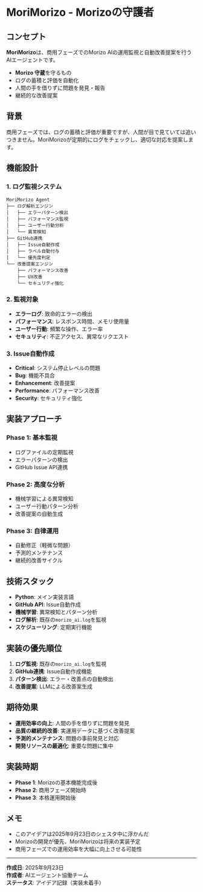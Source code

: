# MoriMorizo - Morizoの守護者

## コンセプト

**MoriMorizo**は、商用フェーズでのMorizo AIの運用監視と自動改善提案を行うAIエージェントです。

- **Morizo 守蔵**を守るもの
- ログの蓄積と評価を自動化
- 人間の手を借りずに問題を発見・報告
- 継続的な改善提案

## 背景

商用フェーズでは、ログの蓄積と評価が重要ですが、人間が目で見ていては追いつきません。MoriMorizoが定期的にログをチェックし、適切な対応を提案します。

## 機能設計

### 1. ログ監視システム

```
MoriMorizo Agent
├── ログ解析エンジン
│   ├── エラーパターン検出
│   ├── パフォーマンス監視
│   ├── ユーザー行動分析
│   └── 異常検知
├── GitHub連携
│   ├── Issue自動作成
│   ├── ラベル自動付与
│   └── 優先度判定
└── 改善提案エンジン
    ├── パフォーマンス改善
    ├── UX改善
    └── セキュリティ強化
```

### 2. 監視対象

- **エラーログ**: 致命的エラーの検出
- **パフォーマンス**: レスポンス時間、メモリ使用量
- **ユーザー行動**: 頻繁な操作、エラー率
- **セキュリティ**: 不正アクセス、異常なリクエスト

### 3. Issue自動作成

- **Critical**: システム停止レベルの問題
- **Bug**: 機能不具合
- **Enhancement**: 改善提案
- **Performance**: パフォーマンス改善
- **Security**: セキュリティ強化

## 実装アプローチ

### Phase 1: 基本監視
- ログファイルの定期監視
- エラーパターンの検出
- GitHub Issue API連携

### Phase 2: 高度な分析
- 機械学習による異常検知
- ユーザー行動パターン分析
- 改善提案の自動生成

### Phase 3: 自律運用
- 自動修正（軽微な問題）
- 予測的メンテナンス
- 継続的改善サイクル

## 技術スタック

- **Python**: メイン実装言語
- **GitHub API**: Issue自動作成
- **機械学習**: 異常検知とパターン分析
- **ログ解析**: 既存の`morizo_ai.log`を監視
- **スケジューリング**: 定期実行機能

## 実装の優先順位

1. **ログ監視**: 既存の`morizo_ai.log`を監視
2. **GitHub連携**: Issue自動作成機能
3. **パターン検出**: エラー・改善点の自動検出
4. **改善提案**: LLMによる改善案生成

## 期待効果

- **運用効率の向上**: 人間の手を借りずに問題を発見
- **品質の継続的改善**: 実運用データに基づく改善提案
- **予測的メンテナンス**: 問題の事前発見と対応
- **開発リソースの最適化**: 重要な問題に集中

## 実装時期

- **Phase 1**: Morizoの基本機能完成後
- **Phase 2**: 商用フェーズ開始時
- **Phase 3**: 本格運用開始後

## メモ

- このアイデアは2025年9月23日のシェスタ中に浮かんだ
- Morizoの開発が優先、MoriMorizoは将来の実装予定
- 商用フェーズでの運用効率を大幅に向上させる可能性

---

**作成日**: 2025年9月23日  
**作成者**: AIエージェント協働チーム  
**ステータス**: アイデア記録（実装未着手）
